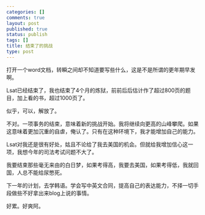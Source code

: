 ```yaml
--- 
categories: []
comments: true
layout: post
published: true
status: publish
tags: []
title: 结束了的挑战
type: post
---
```

<div id="msgcns!3725CC0EE38B1F6!369" class="bvMsg">打开一个word文档，转瞬之间却不知道要写些什么，这是不是所谓的更年期早发啊。

Lsat已经结束了，我也结束了4个月的炼狱，前前后后估计作了超过800页的题目，加上看的书，超过1000页了。

似乎，可以，解放了。

不对。一项事务的结束，意味着新的挑战开始。我将继续向更高的山峰攀爬。如果这意味着更加沉重的自虐，俺认了。只有在这种环境下，我才能增加自己的能力。

Lsat对我还是很有好处，姑且不论给了我去美国的机会。但就给我增加信心这一项，我想今年的司法考试问题不大了。

我要结束那些毫无来由的白日梦，如果考得高，我要去美国，如果考得低，我就回国，人总不能给尿憋死。


下一年的计划，去学韩语。学会写中英文合同，提高自己的表达能力，不择一切手段做些不好拿出来blog上说的事情。

好累。好爽阿。</div>
